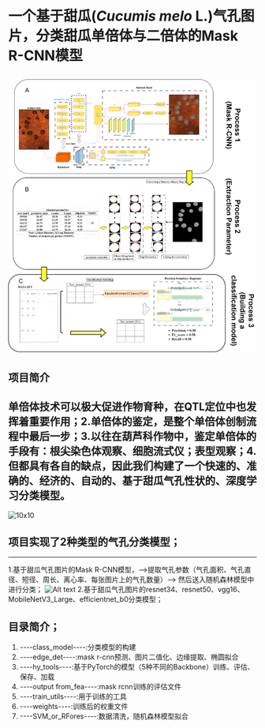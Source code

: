 # 一个基于甜瓜(*Cucumis melo* L.)气孔图片，分类甜瓜单倍体与二倍体的Mask R-CNN模型
![整个研究的示意图](lct.png)
-----
## **项目简介**
单倍体技术可以极大促进作物育种，在QTL定位中也发挥着重要作用；2.单倍体的鉴定，是整个单倍体创制流程中最后一步；3.以往在葫芦科作物中，鉴定单倍体的手段有：根尖染色体观察、细胞流式仪；表型观察；4.但都具有各自的缺点，因此我们构建了一个快速的、准确的、经济的、自动的、基于甜瓜气孔性状的、深度学习分类模型。
--------
![10x10](示意图.png) 
## **项目实现了2种类型的气孔分类模型**；
-----
1.基于甜瓜气孔图片的Mask R-CNN模型，-->提取气孔参数（气孔面积、气孔直径、短径、周长、离心率、每张图片上的气孔数量）--> 然后送入随机森林模型中进行分类；
![Alt text](tunihe-1.png)
2.基于甜瓜气孔图片的resnet34、resnet50、vgg16、MobileNetV3_Large、efficientnet_b0分类模型；
## 目录简介；
1. ----class_model----:分类模型的构建
2. ----edge_det----:mask r-cnn预测、图片二值化、边缘提取、椭圆拟合
3. ----hy_tools----:基于PyTorch的模型（5种不同的Backbone）训练、评估、保存、加载
4. ----output from_fea----:mask rcnn训练的评估文件
5. ----train_utils----:用于训练的工具
6. ----weights----:训练后的权重文件
7. ----SVM_or_RFores----:数据清洗，随机森林模型拟合

